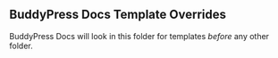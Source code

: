 ## BuddyPress Docs Template Overrides

BuddyPress Docs will look in this folder for templates *before* any other folder.